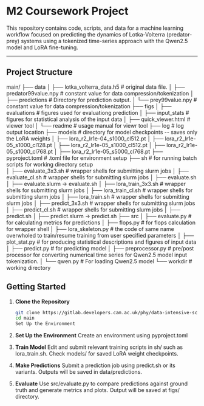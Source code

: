 # M2 Coursework Project

This repository contains code, scripts, and data for a machine learning workflow focused on predicting the dynamics of Lotka-Volterra (predator-prey) systems using a tokenized time-series approach with the Qwen2.5 model and LoRA fine-tuning.

---

## Project Structure

main/
├── data
│   ├── lotka_volterra_data.h5 # original data file.
│   ├── predator99value.npy # constant value for data compression/tokenization
│   ├── predictions # Directory for prediction output.
│   └── prey99value.npy  # constant value for data compression/tokenization
├── figs
│   ├── evaluations # figures used for evaluationg prediction
│   ├── input_stats # figures for statistical analysis of the input data
│   ├── quick_viewer.html # viewer tool
│   └── readme # usage manual for viewr tool
├── log # log output location
├── models # directory for model checkpoints -- saves only the LoRA weights
│   ├── lora_r2_lr1e-04_s1000_cl512.pt
│   ├── lora_r2_lr1e-05_s1000_cl128.pt
│   ├── lora_r2_lr1e-05_s1000_cl512.pt
│   ├── lora_r2_lr1e-05_s1000_cl768.pt
│   ├── lora_r2_lr1e-05_s5000_cl768.pt
├── pyproject.toml # .toml file for environment setup 
├── sh  # for running batch scripts for working directory setup  
│   ├── evaluate_3x3.sh # wrapper shells for submitting slurm jobs
│   ├── evaluate_cl.sh # wrapper shells for submitting slurm jobs
│   ├── evaluate.sh
│   ├── evaluate.slurm -> evaluate.sh
│   ├── lora_train_3x3.sh # wrapper shells for submitting slurm jobs
│   ├── lora_train_cl.sh # wrapper shells for submitting slurm jobs
│   ├── lora_train.sh # wrapper shells for submitting slurm jobs
│   ├── predict_3x3.sh # wrapper shells for submitting slurm jobs
│   ├── predict_cl.sh # wrapper shells for submitting slurm jobs
│   ├── predict.sh
│   ├── predict.slurm -> predict.sh
├── src
│   ├── evaluate.py # for calculating metrics for predictions
│   ├── flops.py # for flops calculation for wrapper shell
│   ├── lora_skeleton.py # the code of same name overwholed to train/resume training from user specified parameters
│   ├── plot_stat.py # for producing statistical descriptions and figures of input data
│   ├── predict.py # for predicting model 
│   ├── preprocessor.py # pre/post processor for converting numerical time series for Qwen2.5 model input tokenization.
│   └── qwen.py # For loading Qwen2.5 model
└── workdir # working directory

##  Getting Started

1. **Clone the Repository**
   ```bash
   git clone https://gitlab.developers.cam.ac.uk/phy/data-intensive-science-mphil/assessments/m2_coursework/yi260
   cd main
   Set Up the Environment

2. **Set Up the Environment**
Create an environment using pyproject.toml

3. **Train Model**
Edit and submit relevant training scripts in sh/ such as lora_train.sh.
Check models/ for saved LoRA weight checkpoints.

4. **Make Predictions**
Submit a prediction job using predict.sh or its variants.
Outputs will be saved in data/predictions.

5. **Evaluate**
Use src/evaluate.py to compare predictions against ground truth and generate metrics and plots. 
Output will be saved at figs/ directory.


